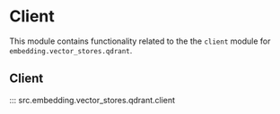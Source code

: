 # Client

This module contains functionality related to the the `client` module for `embedding.vector_stores.qdrant`.

## Client

::: src.embedding.vector_stores.qdrant.client

